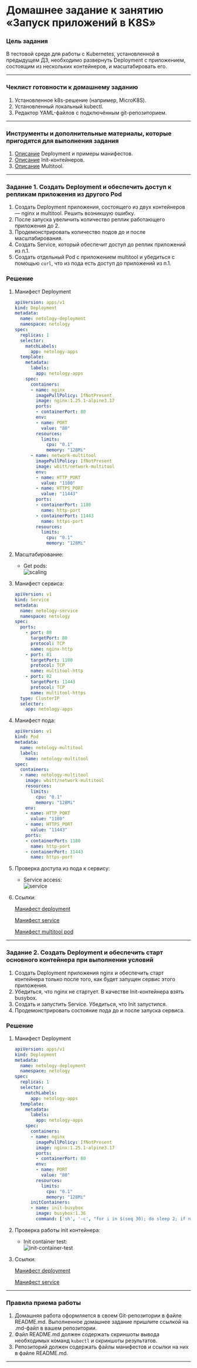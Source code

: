 # Домашнее задание к занятию «Запуск приложений в K8S»

### Цель задания

В тестовой среде для работы с Kubernetes, установленной в предыдущем ДЗ, необходимо развернуть Deployment с приложением, состоящим из нескольких контейнеров, и масштабировать его.

------

### Чеклист готовности к домашнему заданию

1. Установленное k8s-решение (например, MicroK8S).
2. Установленный локальный kubectl.
3. Редактор YAML-файлов с подключённым git-репозиторием.

------

### Инструменты и дополнительные материалы, которые пригодятся для выполнения задания

1. [Описание](https://kubernetes.io/docs/concepts/workloads/controllers/deployment/) Deployment и примеры манифестов.
2. [Описание](https://kubernetes.io/docs/concepts/workloads/pods/init-containers/) Init-контейнеров.
3. [Описание](https://github.com/wbitt/Network-MultiTool) Multitool.

------

### Задание 1. Создать Deployment и обеспечить доступ к репликам приложения из другого Pod

1. Создать Deployment приложения, состоящего из двух контейнеров — nginx и multitool. Решить возникшую ошибку.
2. После запуска увеличить количество реплик работающего приложения до 2.
3. Продемонстрировать количество подов до и после масштабирования.
4. Создать Service, который обеспечит доступ до реплик приложений из п.1.
5. Создать отдельный Pod с приложением multitool и убедиться с помощью `curl`, что из пода есть доступ до приложений из п.1.

### Решение

1. Манифест Deployment

    ```yml
    apiVersion: apps/v1
    kind: Deployment
    metadata:
      name: netology-deployment
      namespace: netology
    spec:
      replicas: 1
      selector:
        matchLabels:
          app: netology-apps
      template:
        metadata:
          labels:
            app: netology-apps
        spec:
          containers:
          - name: nginx
            imagePullPolicy: IfNotPresent
            image: nginx:1.25.1-alpine3.17
            ports:
            - containerPort: 80
            env:
            - name: PORT
              value: "80"
            resources:
              limits:
                cpu: "0.1"
                memory: "128Mi"
          - name: network-multitool
            imagePullPolicy: IfNotPresent
            image: wbitt/network-multitool
            env:
            - name: HTTP_PORT
              value: "1180"
            - name: HTTPS_PORT
              value: "11443"
            ports:
            - containerPort: 1180
              name: http-port
            - containerPort: 11443
              name: https-port
            resources:
              limits:
                cpu: "0.1"
                memory: "128Mi"

    ```

1. Масштабирование:

   - Get pods:\
   ![scaling](img/scaling.png)

1. Манифест сервиса:
    ```yml
    apiVersion: v1
    kind: Service
    metadata:
      name: netology-service
      namespace: netology
    spec:
      ports:
        - port: 80
          targetPort: 80
          protocol: TCP
          name: nginx-http
        - port: 81
          targetPort: 1180
          protocol: TCP
          name: multitool-http
        - port: 82
          targetPort: 11443
          protocol: TCP
          name: multitool-https
      type: ClusterIP
      selector:
        app: netology-apps
    ```

1. Манифест пода:
    ```yml
    apiVersion: v1
    kind: Pod
    metadata:
      name: netology-multitool
      labels:
        name: netology-multitool
    spec:
      containers:
      - name: netology-multitool
        image: wbitt/network-multitool
        resources:
          limits:
            cpu: "0.1"
            memory: "128Mi"
        env:
        - name: HTTP_PORT
          value: "1180"
        - name: HTTPS_PORT
          value: "11443"
        ports:
        - containerPort: 1180
          name: http-port
        - containerPort: 11443
          name: https-port
    ```

1. Проверка доступа из пода к сервису:

   - Service access:\
   ![service](img/service-from-pod.png)


2. Ссылки:

    [Манифест deployment](https://github.com/Timych84/devops-netology/blob/main/kuber-homeworks-1.3/nginx-multitool/netology-deployment.yaml)

    [Манифест service](https://github.com/Timych84/devops-netology/blob/main/kuber-homeworks-1.3/nginx-multitool/netology-service.yaml)

    [Манифест multitool pod](https://github.com/Timych84/devops-netology/blob/main/kuber-homeworks-1.3/nginx-multitool/netology-multitool-pod.yaml)

------

### Задание 2. Создать Deployment и обеспечить старт основного контейнера при выполнении условий

1. Создать Deployment приложения nginx и обеспечить старт контейнера только после того, как будет запущен сервис этого приложения.
2. Убедиться, что nginx не стартует. В качестве Init-контейнера взять busybox.
3. Создать и запустить Service. Убедиться, что Init запустился.
4. Продемонстрировать состояние пода до и после запуска сервиса.

### Решение

1. Манифест Deployment

    ```yml
    apiVersion: apps/v1
    kind: Deployment
    metadata:
      name: netology-deployment
      namespace: netology
    spec:
      replicas: 1
      selector:
        matchLabels:
          app: netology-apps
      template:
        metadata:
          labels:
            app: netology-apps
        spec:
          containers:
          - name: nginx
            imagePullPolicy: IfNotPresent
            image: nginx:1.25.1-alpine3.17
            ports:
            - containerPort: 80
            env:
            - name: PORT
              value: "80"
            resources:
              limits:
                cpu: "0.1"
                memory: "128Mi"
          initContainers:
          - name: init-busybox
            image: busybox:1.36
            command: ['sh', '-c', "for i in $(seq 30); do sleep 2; if nslookup netology-service.netology.svc.cluster.local; then exit 0; fi; echo waiting for netology-service; done; exit 1"]
    ```

1. Проверка работы init контейнера:

   - Init container test:\
   ![init-container-test](img/init-container-test.png)


2. Ссылки:

    [Манифест deployment](https://github.com/Timych84/devops-netology/blob/main/kuber-homeworks-1.3/nginx-busybox/netology-deployment.yaml)

    [Манифест service](https://github.com/Timych84/devops-netology/blob/main/kuber-homeworks-1.3/nginx-multitool/netology-service.yaml)

------

### Правила приема работы

1. Домашняя работа оформляется в своем Git-репозитории в файле README.md. Выполненное домашнее задание пришлите ссылкой на .md-файл в вашем репозитории.
2. Файл README.md должен содержать скриншоты вывода необходимых команд `kubectl` и скриншоты результатов.
3. Репозиторий должен содержать файлы манифестов и ссылки на них в файле README.md.

------
